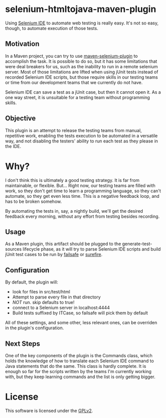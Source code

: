 # selenium-htmltojava-maven-plugin #

Using [Selenium IDE](http://seleniumhq.org/projects/ide/) to automate web 
testing is really easy. It's not so easy, though, to automate execution of 
those tests.

## Motivation ##

In a Maven project, you can try to use 
[maven-selenium-plugin](http://mojo.codehaus.org/selenium-maven-plugin/) to 
accomplish the task. It is possible to do so, but it has some limitations that 
were deal breakers for us, such as the inability to run in a remote selenium 
server.
Most of those limitations are lifted when using jUnit tests instead of 
recorded Selenium IDE scripts, but those require skills in our testing teams 
or time from our development teams that we currently do not have.

Selenium IDE can save a test as a jUnit case, but then it cannot open it. As a 
one way street, it is unsuitable for a testing team without programming skills.

## Objective ##

This plugin is an attempt to release the testing teams from manual, repetitive 
work, enabling the tests execution to be automated in a versatile way, and 
not disabling the testers' ability to run each test as they please in the IDE.

# Why? #

I don't think this is ultimately a good testing strategy. It is far from 
maintainable, or flexible. But...
Right now, our testing teams are filled with work, so they don't get time to 
learn a programming language, so they can't automate, so they get even less 
time. This is a negative feedback loop, and has to be broken somehow.

By automating the tests in, say, a nightly build, we'll get the desired 
feedback every morning, without any effort from testing besides recording.

## Usage ##

As a Maven plugin, this artifact should be plugged to the 
generate-test-sources lifecycle phase, as it will try to parse Selenium IDE 
scripts and build jUnit test cases to be run by 
[failsafe](http://maven.apache.org/plugins/maven-failsafe-plugin/) or
[surefire](http://maven.apache.org/plugins/maven-surefire-plugin/).

## Configuration ##

By default, the plugin will:
 - look for files in src/test/html
 - Attempt to parse every file in that directory
 - _NOT_ run. skip defaults to true!
 - connect to a Selenium server in localhost:4444
 - Build tests suffixed by ITCase, so failsafe will pick them by default

All of these settings, and some other, less relevant ones, can be overriden in 
the plugin's configuration.

## Next Steps ##

One of the key components of the plugin is the Commands class, which holds the 
knowledge of how to translate each Selenium IDE command to Java statements 
that do the same.
This class is hardly complete. It is enough so far for the scripts written by 
the teams I'm currently working with, but they keep learning commands and the 
list is only getting bigger.

# License #
This software is licensed under the [GPLv2](http://www.gnu.org/licenses/gpl-2.0.html).
